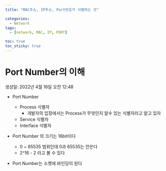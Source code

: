 ```yaml
---
title: "MAC주소, IP주소, Port번호가 식별하는 것"

categories:
  - Network
tags:
  - [network, MAC, IP, PORT]

toc: true
toc_sticky: true
---
```


# Port Number의 이해

생성일: 2022년 4월 16일 오전 12:48

- Port Number

  - Process 식별자
    - 개발자의 입장에서는 Process가 무엇인지 알수 있는 식별자라고 알고 있자
  - Service 식별자
  - Interface 식별자

- Port Number 의 크기는 16bit이다

  - 0 ~ 65535 범위인데 0과 65535는 안쓴다
  - 2^16 - 2 라고 볼 수 있다

- Port Number는 소켓에 바인딩이 된다
